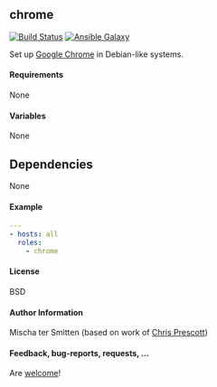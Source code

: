 ## chrome

[![Build Status](https://travis-ci.org/Oefenweb/ansible-chrome.svg?branch=master)](https://travis-ci.org/Oefenweb/ansible-chrome) [![Ansible Galaxy](http://img.shields.io/badge/ansible--galaxy-chrome-blue.svg)](https://galaxy.ansible.com/Oefenweb/ansible-chrome)

Set up [Google Chrome](https://www.google.com/chrome/) in Debian-like systems.

#### Requirements

None

#### Variables

None

## Dependencies

None

#### Example

```yaml
---
- hosts: all
  roles:
    - chrome
```

#### License

BSD

#### Author Information

Mischa ter Smitten (based on work of [Chris Prescott](https://github.com/cmprescott))

#### Feedback, bug-reports, requests, ...

Are [welcome](https://github.com/Oefenweb/ansible-chrome/issues)!
